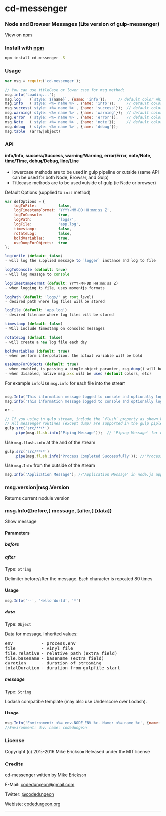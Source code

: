 # cd-messenger
### Node and Browser Messages (Lite version of gulp-messenger)

View on [npm](https://www.npmjs.com/package/cd-messenger)


### Install with [npm](npmjs.org)

```sh
npm install cd-messenger -S
```

### Usage

```js
var msg = require('cd-messenger');

// You can use titleCase or lower case for msg methods
msg.info('Loading...');
msg.log    (`style: ${name}`, {name: 'info'});     // default color White
msg.info   ('style: <%= name %>', {name: 'info'});     // default color Cyan
msg.success('style: <%= name %>', {name: 'success'});  // default color Green
msg.warning('style: <%= name %>', {name: 'warning'});  // default color Yellow
msg.error  ('style: <%= name %>', {name: 'error'});    // default color Red
msg.Note   ('style: <%= name %>', {name: 'note'});     // default color Orange
msg.debug  ('style: <%= name %>', {name: 'debug'});
msg.table  (array|object)
```


### API
#### info/Info, success/Success, warning/Warning, error/Error, note/Note, time/Time, debug/Debug, line/Line

- lowercase methods are to be used in gulp pipeline or outside (same API can be used for both Node, Browser, and Gulp)
- Titlecase methods are to be used outside of gulp (ie Node or browser)

Default Options (supplied to `init` method)

```js
var defOptions = {
    logToFile:          false,
    logTimestampFormat: 'YYYY-MM-DD HH:mm:ss Z',
    logToConsole:       true,
    logPath:            'logs/',
    logFile:            'app.log',
    timestamp:          false,
    rotateLog:          false,
    boldVariables:      true,
    useDumpForObjects:  true
};

logToFile (default: false)
- will log the supplied message to `logger` instance and log to file

logToConsole (default: true)
- will log message to console

logTimestampFormat (default: YYYY-MM-DD HH:mm:ss Z)
- when logging to file, uses momentjs formats

logPath (default: 'logs/' at root level)
- desired path where log files will be stored

logFile (default: 'app.log')
- desired filename where log files will be stored

timestamp (default: false)
- Will include timestamp on consoled messages

rotateLog (default: false)
- will create a new log file each day

boldVariables (default: true)
- when perform interpolation, the actual variable will be bold

useDumpForObjects (default: true)
- when enabled, is passing a single object paramter, msg.dump() will be used instead of standard console output
- when disabled, native msg.xxx will be used (default colors, etc)


```

For example `info`
Use `msg.info` for each file into the stream

```js

msg.Info('This information message logged to console and optionally log file.  Configured by `options` parameter supplied to `msg.init` method');
msg.info('This information message logged to console and optionally log file.  Configured by `options` parameter supplied to `msg.init` method');

or -

// If you using in gulp stream, include the `flush` property as shown here
// All messenger routines (except dump) are supported in the gulp pipleline
gulp.src('src/**/*')
    .pipe(msg.flush.info('Piping Message'));  // 'Piping Message' for each file
```

Use `msg.flush.info` at the and of the stream

```js
gulp.src('src/**/*')
    .pipe(msg.flush.info('Process Completed Successfully')); //'Process Completed Successfully' at the and of stream
```

Use `msg.Info` from the outside of the stream

```js
msg.Info('Application Message'); //'Application Message' in node.js application
```

### msg.version|msg.Version

Returns current module version

### msg.Info([before,] message, [after,] [data])

Show message

#### Parameters

##### before
##### after
Type: `String`

Delimiter before/after the message. Each character is repeated 80 times

#### Usage

```js
msg.Info('--', 'Hello World', '*')
```

##### data
Type: `Object`

Data for message. Inherited values:

<pre>
env           - process.env
file          - vinyl file
file.relative - relative path (extra field)
file.basename - basename (extra field)
duration      - duration of streaming
totalDuration - duration from gulpfile start
</pre>


##### message
Type: `String`

Lodash compatible template (may also use Underscore over Lodash).

#### Usage

```js
msg.Info('Environment: <%= env.NODE_ENV %>. Name: <%= name %>', {name: 'codedungeon'})
//Environment: dev. name: codedungeon
```


### License

Copyright (c) 2015-2016 Mike Erickson
Released under the MIT license


### Credits

cd-messenger written by Mike Erickson

E-Mail: [codedungeon@gmail.com](mailto:codedungeon@gmail.com)

Twitter: [@codedungeon](http://twitter.com/codedungeon)

Webiste: [codedungeon.org](http://codedungeon.org)

***
